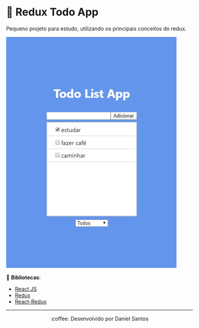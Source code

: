 # :memo: Redux Todo App

Pequeno projeto para estudo, utilizando os principais conceitos do redux.

![Todo List App](preview.jpg)

:rocket: **Bibliotecas**:
- [React JS](https://pt-br.reactjs.org/)
- [Redux](https://redux.js.org/)
- [React-Redux](https://react-redux.js.org/)

---

<p align="center">
:coffee: Desenvolvido por Daniel Santos
</p>
